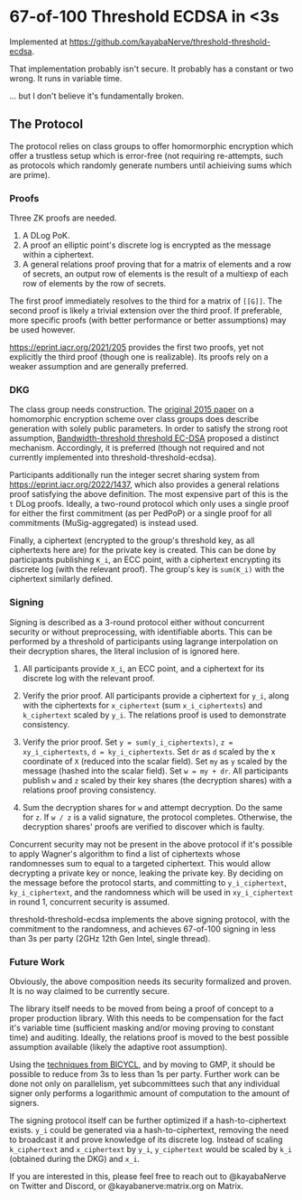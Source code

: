 # 67-of-100 Threshold ECDSA in <3s

Implemented at https://github.com/kayabaNerve/threshold-threshold-ecdsa.

That implementation probably isn't secure. It probably has a constant or two
wrong. It runs in variable time.

... but I don't believe it's fundamentally broken.

## The Protocol

The protocol relies on class groups to offer homormorphic encryption which offer
a trustless setup which is error-free (not requiring re-attempts, such as
  protocols which randomly generate numbers until achieiving sums which are
  prime).

### Proofs

Three ZK proofs are needed.

1) A DLog PoK.
2) A proof an elliptic point's discrete log is encrypted as the message within a
ciphertext.
3) A general relations proof proving that for a matrix of elements and a row of
secrets, an output row of elements is the result of a multiexp of each row of
elements by the row of secrets.

The first proof immediately resolves to the third for a matrix of `[[G]]`. The
second proof is likely a trivial extension over the third proof. If preferable,
more specific proofs (with better performance or better assumptions) may be used
however.

https://eprint.iacr.org/2021/205 provides the first two proofs, yet not
explicitly the third proof (though one is realizable). Its proofs rely on a
weaker assumption and are generally preferred.

### DKG

The class group needs construction. The
[original 2015 paper](https://eprint.iacr.org/2015/047) on a homomorphic
encryption scheme over class groups does describe generation with solely public
parameters. In order to satisfy the strong root assumption,
[Bandwidth-threshold threshold EC-DSA](https://eprint.iacr.org/2020/084)
proposed a distinct mechanism. Accordingly, it is preferred (though not required
and not currently implemented into threshold-threshold-ecdsa).

Participants additionally run the integer secret sharing system from
https://eprint.iacr.org/2022/1437, which also provides a general relations proof
satisfying the above definition. The most expensive part of this is the `t` DLog
proofs. Ideally, a two-round protocol which only uses a single proof for either
the first commitment (as per PedPoP) or a single proof for all commitments
(MuSig-aggregated) is instead used.

Finally, a ciphertext (encrypted to the group's threshold key, as all
ciphertexts here are) for the private key is created. This can be done by
participants publishing `K_i`, an ECC point, with a ciphertext encrypting its
discrete log (with the relevant proof). The group's key is `sum(K_i)` with the
ciphertext similarly defined.

### Signing

Signing is described as a 3-round protocol either without concurrent security or
without preprocessing, with identifiable aborts. This can be performed by a
threshold of participants using lagrange interpolation on their decryption
shares, the literal inclusion of is ignored here.

1) All participants provide `X_i`, an ECC point, and a ciphertext for its
   discrete log with the relevant proof.

2) Verify the prior proof. All participants provide a ciphertext for `y_i`,
   along with the ciphertexts for `x_ciphertext` (sum `x_i_ciphertexts`) and
   `k_ciphertext` scaled by `y_i`. The relations proof is used to demonstrate
   consistency.

3) Verify the prior proof. Set `y = sum(y_i_ciphertexts)`,
   `z = xy_i_ciphertexts`, `d = ky_i_ciphertexts`. Set `dr` as `d` scaled by the
   x coordinate of `X` (reduced into the scalar field). Set `my` as `y` scaled
   by the message (hashed into the scalar field). Set `w = my + dr`. All
   participants publish `w` and `z` scaled by their key shares (the decryption
   shares) with a relations proof proving consistency.

4) Sum the decryption shares for `w` and attempt decryption. Do the same for
   `z`. If `w / z` is a valid signature, the protocol completes. Otherwise, the
   decryption shares' proofs are verified to discover which is faulty.

Concurrent security may not be present in the above protocol if it's possible to
apply Wagner's algorithm to find a list of ciphertexts whose randomnesses sum to
equal to a targeted ciphertext. This would allow decrypting a private key or
nonce, leaking the private key. By deciding on the message before the protocol
starts, and committing to `y_i_ciphertext`, `ky_i_ciphertext`, and the
randomness which will be used in `xy_i_ciphertext` in round 1, concurrent
security is assumed.

threshold-threshold-ecdsa implements the above signing protocol, with the
commitment to the randomness, and achieves 67-of-100 signing in less than 3s per
party (2GHz 12th Gen Intel, single thread).

### Future Work

Obviously, the above composition needs its security formalized and proven. It is
no way claimed to be currently secure.

The library itself needs to be moved from being a proof of concept to a proper
production library. With this needs to be compensation for the fact it's
variable time (sufficient masking and/or moving proving to constant time) and
auditing. Ideally, the relations proof is moved to the best possible assumption
available (likely the adaptive root assumption).

Using the [techniques from BICYCL](https://eprint.iacr.org/2022/1466), and by
moving to GMP, it should be possible to reduce from 3s to less than 1s per
party. Further work can be done not only on parallelism, yet subcommittees such
that any individual signer only performs a logarithmic amount of computation to
the amount of signers.

The signing protocol itself can be further optimized if a hash-to-ciphertext
exists. `y_i` could be generated via a hash-to-ciphertext, removing the need to
broadcast it and prove knowledge of its discrete log. Instead of scaling
`k_ciphertext` and `x_ciphertext` by `y_i`, `y_ciphertext` would be scaled by
`k_i` (obtained during the DKG) and `x_i`.

If you are interested in this, please feel free to reach out to @kayabaNerve on
Twitter and Discord, or @kayabanerve:matrix.org on Matrix.
